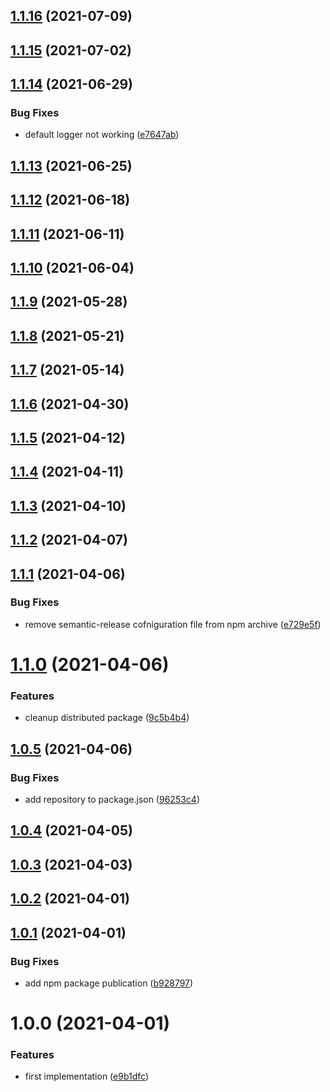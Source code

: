 ## [1.1.16](https://gitlab.com/hiryus-utils/tracer/compare/v1.1.15...v1.1.16) (2021-07-09)

## [1.1.15](https://gitlab.com/hiryus-utils/tracer/compare/v1.1.14...v1.1.15) (2021-07-02)

## [1.1.14](https://gitlab.com/hiryus-utils/tracer/compare/v1.1.13...v1.1.14) (2021-06-29)


### Bug Fixes

* default logger not working ([e7647ab](https://gitlab.com/hiryus-utils/tracer/commit/e7647ab66921ef359508704e78508cba93b14a5c))

## [1.1.13](https://gitlab.com/hiryus-utils/tracer/compare/v1.1.12...v1.1.13) (2021-06-25)

## [1.1.12](https://gitlab.com/hiryus-utils/tracer/compare/v1.1.11...v1.1.12) (2021-06-18)

## [1.1.11](https://gitlab.com/hiryus-utils/tracer/compare/v1.1.10...v1.1.11) (2021-06-11)

## [1.1.10](https://gitlab.com/hiryus-utils/tracer/compare/v1.1.9...v1.1.10) (2021-06-04)

## [1.1.9](https://gitlab.com/hiryus-utils/tracer/compare/v1.1.8...v1.1.9) (2021-05-28)

## [1.1.8](https://gitlab.com/hiryus-utils/tracer/compare/v1.1.7...v1.1.8) (2021-05-21)

## [1.1.7](https://gitlab.com/hiryus-utils/tracer/compare/v1.1.6...v1.1.7) (2021-05-14)

## [1.1.6](https://gitlab.com/hiryus-utils/tracer/compare/v1.1.5...v1.1.6) (2021-04-30)

## [1.1.5](https://gitlab.com/hiryus-utils/tracer/compare/v1.1.4...v1.1.5) (2021-04-12)

## [1.1.4](https://gitlab.com/hiryus-utils/tracer/compare/v1.1.3...v1.1.4) (2021-04-11)

## [1.1.3](https://gitlab.com/hiryus-utils/tracer/compare/v1.1.2...v1.1.3) (2021-04-10)

## [1.1.2](https://gitlab.com/hiryus-utils/tracer/compare/v1.1.1...v1.1.2) (2021-04-07)

## [1.1.1](https://gitlab.com/hiryus-utils/tracer/compare/v1.1.0...v1.1.1) (2021-04-06)


### Bug Fixes

* remove semantic-release cofniguration file from npm archive ([e729e5f](https://gitlab.com/hiryus-utils/tracer/commit/e729e5fc835536b77735979519105dbf995ca78c))

# [1.1.0](https://gitlab.com/hiryus-utils/tracer/compare/v1.0.5...v1.1.0) (2021-04-06)


### Features

* cleanup distributed package ([9c5b4b4](https://gitlab.com/hiryus-utils/tracer/commit/9c5b4b45a07561e9e0b2589af32052b2aed6c070))

## [1.0.5](https://gitlab.com/hiryus-utils/tracer/compare/v1.0.4...v1.0.5) (2021-04-06)


### Bug Fixes

* add repository to package.json ([96253c4](https://gitlab.com/hiryus-utils/tracer/commit/96253c409de7b378fe1af879b4e788f334f9c1a5))

## [1.0.4](https://gitlab.com/hiryus-utils/tracer/compare/v1.0.3...v1.0.4) (2021-04-05)

## [1.0.3](https://gitlab.com/hiryus-utils/tracer/compare/v1.0.2...v1.0.3) (2021-04-03)

## [1.0.2](https://gitlab.com/hiryus-utils/tracer/compare/v1.0.1...v1.0.2) (2021-04-01)

## [1.0.1](https://gitlab.com/hiryus-utils/tracer/compare/v1.0.0...v1.0.1) (2021-04-01)


### Bug Fixes

* add npm package publication ([b928797](https://gitlab.com/hiryus-utils/tracer/commit/b9287973b4626468e1d8859b93f4fb300b647f3b))

# 1.0.0 (2021-04-01)


### Features

* first implementation ([e9b1dfc](https://gitlab.com/hiryus-utils/tracer/commit/e9b1dfc019d918f981b08637b63675f23c05f600))
